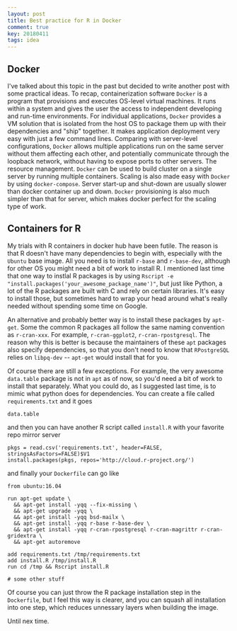 ```yaml
---
layout: post
title: Best practice for R in Docker
comment: true
key: 20180411
tags: idea 
---
```


## Docker

I've talked about this topic in the past but decided to write another post with some practical ideas. To recap, containerization software `Docker` is a program that provisions and executes OS-level virtual machines. It runs within a system and gives the user the access to independent developing and run-time environments. For individual applications, `Docker` provides a VM solution that is isolated from the host OS to package them up with their dependencies and "ship" together. It makes application deployment very easy with just a few command lines. Comparing with server-level configurations, `Docker` allows multiple applications run on the same server without them affecting each other, and potentially communicate through the loopback network, without having to expose ports to other servers. The resource management. `Docker` can be used to build cluster on a single server by running multiple containers. Scaling is also made easy with `Docker` by using `docker-compose`. Server start-up and shut-down are usually slower than docker container up and down. `Docker` provisioning is also much simpler than that for server, which makes docker perfect for the scaling type of work.

## Containers for R

My trials with R containers in docker hub have been futile. The reason is that R doesn't have many dependencies to begin with, especially with the `Ubuntu` base image. All you need is to install `r-base` and `r-base-dev`, although for other OS you might need a bit of work to install R. I mentioned last time that one way to instlal R packages is by using `Rscript -e "install.packages('your_awesome_package_name')"`, but just like Python, a lot of the R packages are built with C and rely on certain libraries. It's easy to install those, but sometimes hard to wrap your head around what's really needed without spending some time on Google.

An alternative and probably better way is to install these packages by `apt-get`. Some the common R packages all follow the same naming convention as `r-cran-xxx`. For example, `r-cran-ggplot2`, `r-cran-rpostgresql`. The reason why this is better is because the maintainers of these `apt` packages also specify dependencies, so that you don't need to know that `RPostgreSQL` relies on `libpq-dev` -- `apt-get` would install that for you.

Of course there are still a few exceptions. For example, the very awesome `data.table` package is not in `apt` as of now, so you'd need a bit of work to install that separately. What you could do, as I suggested last time, is to mimic what python does for dependencies. You can create a file called `requirements.txt` and it goes

```
data.table
```

and then you can have another R script called `install.R` with your favorite repo mirror server

```
pkgs = read.csv('requirements.txt', header=FALSE, stringsAsFactors=FALSE)$V1
install.packages(pkgs, repos='http://cloud.r-project.org/')
```

and finally your `Dockerfile` can go like

```
from ubuntu:16.04

run apt-get update \
  && apt-get install -yqq --fix-missing \
  && apt-get upgrade -yqq \
  && apt-get install -yqq bsd-mailx \
  && apt-get install -yqq r-base r-base-dev \
  && apt-get install -yqq r-cran-rpostgresql r-cran-magrittr r-cran-gridextra \
  && apt-get autoremove

add requirements.txt /tmp/requirements.txt
add install.R /tmp/install.R
run cd /tmp && Rscript install.R

# some other stuff
```

Of course you can just throw the R package installation step in the `Dockerfile`, but I feel this way is clearer, and you can squash all installation into one step, which reduces unnessary layers when building the image.

Until nex time.

